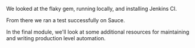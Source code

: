 We looked at the flaky gem, running locally, and installing Jenkins CI.

From there we ran a test successfully on Sauce.

In the final module, we'll look at some additional resources for maintaining and
writing production level automation.